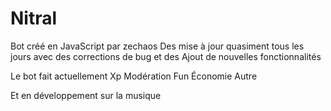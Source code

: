 # Nitral



Bot créé en JavaScript par zechaos 
Des mise à jour quasiment tous les jours avec des corrections de bug et des Ajout de nouvelles fonctionnalités 

Le bot fait actuellement 
Xp
Modération 
Fun 
Économie 
Autre

Et en développement sur la musique 

